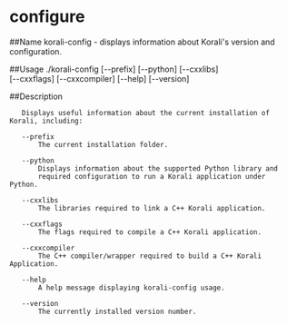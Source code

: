 # configure

##Name
       korali-config - displays information about Korali's version and configuration.

##Usage
       ./korali-config
                   [--prefix]
				   [--python]
				   [--cxxlibs]			   
                   [--cxxflags]
				   [--cxxcompiler]
                   [--help]
				   [--version]

##Description

       Displays useful information about the current installation of Korali, including:

       --prefix  
 	       The current installation folder.

	   --python
           Displays information about the supported Python library and
		   required configuration to run a Korali application under Python.	   

	   --cxxlibs
  	       The libraries required to link a C++ Korali application.

       --cxxflags
	       The flags required to compile a C++ Korali application.

	   --cxxcompiler
	       The C++ compiler/wrapper required to build a C++ Korali Application.

       --help
   	       A help message displaying korali-config usage.

       --version
   	       The currently installed version number.     
